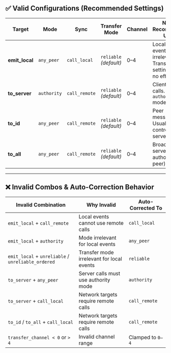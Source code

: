 ## ✅ Valid Configurations (Recommended Settings)

| **Target**       | **Mode**        | **Sync**        | **Transfer Mode**      | **Channel** | **Notes / Recommended Usage**                                   |
|------------------|---------------|-----------------|-------------------------|-------------|----------------------------------------------------------------|
| **emit_local**   | `any_peer`    | `call_local`    | `reliable` *(default)* | 0–4         | Local-only events. `Mode` irrelevant. Transfer settings have no effect. |
| **to_server**    | `authority`   | `call_remote`   | `reliable` *(default)* | 0–4         | Client → Server calls. Requires `authority` mode.             |
| **to_id**        | `any_peer`    | `call_remote`   | `reliable` *(default)* | 0–4         | Peer → Peer messaging. Usually controlled by server.          |
| **to_all**       | `any_peer`    | `call_remote`   | `reliable` *(default)* | 0–4         | Broadcast from server (or authoritative peer).                |

---

## ❌ Invalid Combos & Auto-Correction Behavior

| **Invalid Combination**                                      | **Why Invalid**                                      | **Auto-Corrected To**                                    |
|--------------------------------------------------------------|------------------------------------------------------|---------------------------------------------------------|
| `emit_local` + `call_remote`                                | Local events cannot use remote calls                | `call_local`                                           |
| `emit_local` + `authority`                                  | Mode irrelevant for local events                    | `any_peer`                                             |
| `emit_local` + `unreliable` / `unreliable_ordered`          | Transfer mode irrelevant for local events           | `reliable`                                             |
| `to_server` + `any_peer`                                    | Server calls must use authority mode                | `authority`                                            |
| `to_server` + `call_local`                                  | Network targets require remote calls                | `call_remote`                                          |
| `to_id` / `to_all` + `call_local`                           | Network targets require remote calls                | `call_remote`                                          |
| `transfer_channel < 0` or `> 4`                             | Invalid channel range                               | Clamped to `0–4`                                       |
